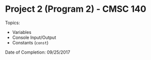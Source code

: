 # Project 2 (Program 2) - CMSC 140
Topics:
- Variables
- Console Input/Output
- Constants (```const```)

Date of Completion: 09/25/2017
